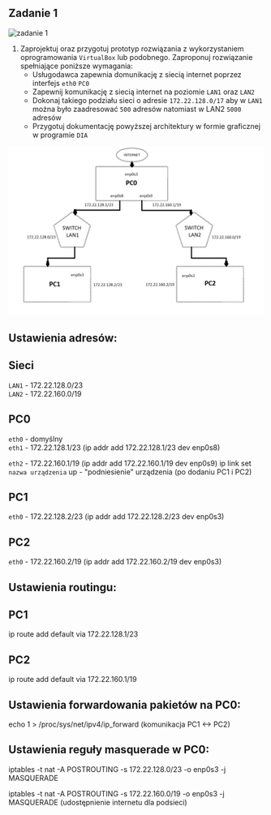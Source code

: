Zadanie 1
---------

![zadanie 1](zadanie-1.svg)

1. Zaprojektuj oraz przygotuj prototyp rozwiązania z wykorzystaniem oprogramowania ``VirtualBox`` lub podobnego. 
Zaproponuj rozwiązanie spełniające poniższe wymagania:
   * Usługodawca zapewnia domunikację z siecią internet poprzez interfejs ``eth0`` ``PC0``
   * Zapewnij komunikację z siecią internet na poziomie ``LAN1`` oraz ``LAN2``
   * Dokonaj takiego podziału sieci o adresie ``172.22.128.0/17`` aby w ``LAN1`` można było zaadresować ``500`` adresów natomiast w LAN2 ``5000`` adresów    
   * Przygotuj dokumentację powyższej architektury w formie graficznej w programie ``DIA``
 
![siecikomp](siecikomp.png)

Ustawienia adresów:
---------

Sieci
---------
``LAN1`` - 172.22.128.0/23  
``LAN2`` - 172.22.160.0/19  

PC0                                          
---------                                       
``eth0`` - domyślny  
``eth1`` - 172.22.128.1/23  (ip addr add 172.22.128.1/23 dev enp0s8)

``eth2`` - 172.22.160.1/19  (ip addr add 172.22.160.1/19 dev enp0s9)
ip link set ``nazwa urządzenia`` up - "podniesienie" urządzenia (po dodaniu PC1 i PC2)
 
PC1 
---------
``eth0`` - 172.22.128.2/23  (ip addr add 172.22.128.2/23 dev enp0s3)
 
PC2
---------
``eth0`` - 172.22.160.2/19  (ip addr add 172.22.160.2/19 dev enp0s3)


Ustawienia routingu:
---------

PC1
---------
ip route add default via 172.22.128.1/23 

PC2
---------
ip route add default via 172.22.160.1/19


Ustawienia forwardowania pakietów na PC0:
---------
echo 1 > /proc/sys/net/ipv4/ip_forward (komunikacja PC1 <-> PC2)


Ustawienia reguły masquerade w PC0:
---------
iptables -t nat -A POSTROUTING -s 172.22.128.0/23 -o enp0s3 -j MASQUERADE

iptables -t nat -A POSTROUTING -s 172.22.160.0/19 -o enp0s3 -j MASQUERADE
(udostępnienie internetu dla podsieci)

